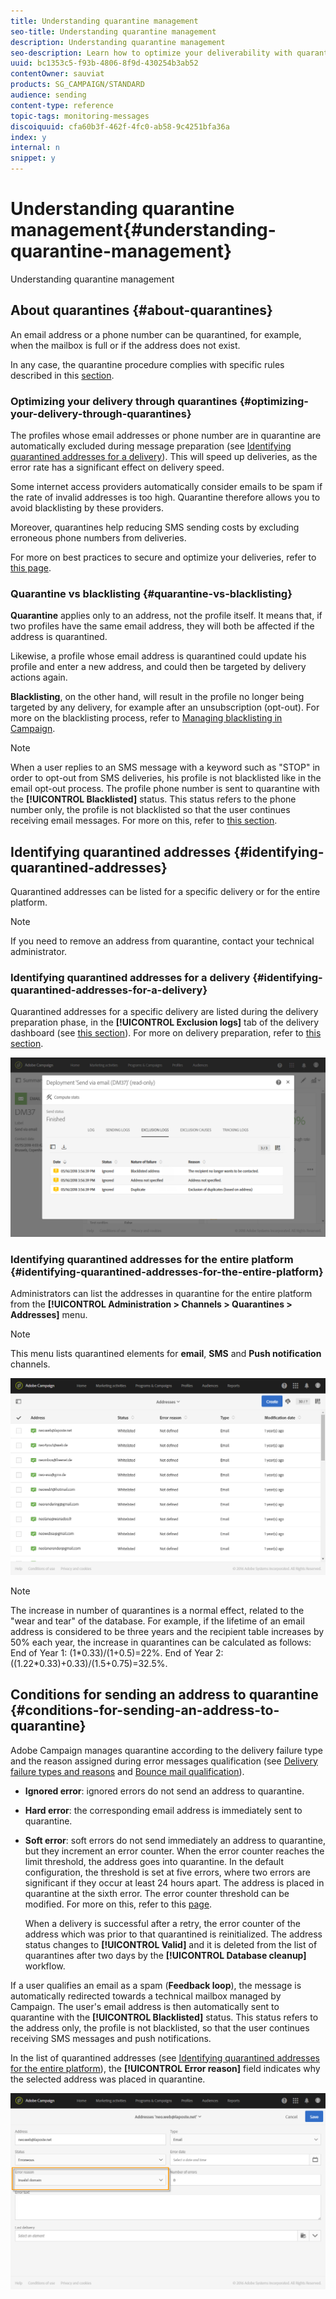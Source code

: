 ```yaml
---
title: Understanding quarantine management
seo-title: Understanding quarantine management
description: Understanding quarantine management
seo-description: Learn how to optimize your deliverability with quarantine management.
uuid: bc1353c5-f93b-4806-8f9d-430254b3ab52
contentOwner: sauviat
products: SG_CAMPAIGN/STANDARD
audience: sending
content-type: reference
topic-tags: monitoring-messages
discoiquuid: cfa60b3f-462f-4fc0-ab58-9c4251bfa36a
index: y
internal: n
snippet: y
---
```


# Understanding quarantine management{#understanding-quarantine-management}

Understanding quarantine management

## About quarantines {#about-quarantines}

An email address or a phone number can be quarantined, for example, when the mailbox is full or if the address does not exist.

In any case, the quarantine procedure complies with specific rules described in this [section](../../sending/using/understanding-quarantine-management.md#conditions-for-sending-an-address-to-quarantine).

### Optimizing your delivery through quarantines {#optimizing-your-delivery-through-quarantines}

The profiles whose email addresses or phone number are in quarantine are automatically excluded during message preparation (see [Identifying quarantined addresses for a delivery](../../sending/using/understanding-quarantine-management.md#identifying-quarantined-addresses-for-a-delivery)). This will speed up deliveries, as the error rate has a significant effect on delivery speed.

Some internet access providers automatically consider emails to be spam if the rate of invalid addresses is too high. Quarantine therefore allows you to avoid blacklisting by these providers.

Moreover, quarantines help reducing SMS sending costs by excluding erroneous phone numbers from deliveries.

For more on best practices to secure and optimize your deliveries, refer to [this page](https://docs.campaign.adobe.com/doc/standard/getting_started/en/ACS_DeliveryBestPractices.html).

### Quarantine vs blacklisting {#quarantine-vs-blacklisting}

**Quarantine** applies only to an address, not the profile itself. It means that, if two profiles have the same email address, they will both be affected if the address is quarantined.

Likewise, a profile whose email address is quarantined could update his profile and enter a new address, and could then be targeted by delivery actions again.

**Blacklisting**, on the other hand, will result in the profile no longer being targeted by any delivery, for example after an unsubscription (opt-out). For more on the blacklisting process, refer to [Managing blacklisting in Campaign](../../audiences/using/about-opt-in-and-opt-out-in-campaign.md).

>[!NOTE]
>
>When a user replies to an SMS message with a keyword such as "STOP" in order to opt-out from SMS deliveries, his profile is not blacklisted like in the email opt-out process. The profile phone number is sent to quarantine with the **[!UICONTROL Blacklisted]** status. This status refers to the phone number only, the profile is not blacklisted so that the user continues receiving email messages. For more on this, refer to [this section](../../channels/using/managing-incoming-sms.md#managing-stop-sms).

## Identifying quarantined addresses {#identifying-quarantined-addresses}

Quarantined addresses can be listed for a specific delivery or for the entire platform.

>[!NOTE]
>
>If you need to remove an address from quarantine, contact your technical administrator.

### Identifying quarantined addresses for a delivery {#identifying-quarantined-addresses-for-a-delivery}

Quarantined addresses for a specific delivery are listed during the delivery preparation phase, in the **[!UICONTROL Exclusion logs]** tab of the delivery dashboard (see [this section](../../sending/using/monitoring-a-delivery.md#exclusion-logs)). For more on delivery preparation, refer to [this section](../../sending/using/preparing-the-send.md).

![](assets/exclusion_logs.png)

### Identifying quarantined addresses for the entire platform {#identifying-quarantined-addresses-for-the-entire-platform}

Administrators can list the addresses in quarantine for the entire platform from the **[!UICONTROL Administration > Channels > Quarantines > Addresses]** menu.

>[!NOTE]
>
>This menu lists quarantined elements for **email**, **SMS** and **Push notification** channels.

![](assets/quarantines1.png)

>[!NOTE]
>
>The increase in number of quarantines is a normal effect, related to the "wear and tear" of the database. For example, if the lifetime of an email address is considered to be three years and the recipient table increases by 50% each year, the increase in quarantines can be calculated as follows: End of Year 1: (1&#42;0.33)/(1+0.5)=22%. End of Year 2: ((1.22&#42;0.33)+0.33)/(1.5+0.75)=32.5%.

## Conditions for sending an address to quarantine {#conditions-for-sending-an-address-to-quarantine}

Adobe Campaign manages quarantine according to the delivery failure type and the reason assigned during error messages qualification (see [Delivery failure types and reasons](../../sending/using/understanding-delivery-failures.md#delivery-failure-types-and-reasons) and [Bounce mail qualification](../../sending/using/understanding-delivery-failures.md#bounce-mail-qualification)).

* **Ignored error**: ignored errors do not send an address to quarantine.
* **Hard error**: the corresponding email address is immediately sent to quarantine. 
* **Soft error**: soft errors do not send immediately an address to quarantine, but they increment an error counter. When the error counter reaches the limit threshold, the address goes into quarantine. In the default configuration, the threshold is set at five errors, where two errors are significant if they occur at least 24 hours apart. The address is placed in quarantine at the sixth error. The error counter threshold can be modified. For more on this, refer to this [page](../../administration/using/configuring-email-channel.md#configuring-the-email-channel).

  When a delivery is successful after a retry, the error counter of the address which was prior to that quarantined is reinitialized. The address status changes to **[!UICONTROL Valid]** and it is deleted from the list of quarantines after two days by the **[!UICONTROL Database cleanup]** workflow.

If a user qualifies an email as a spam (**Feedback loop**), the message is automatically redirected towards a technical mailbox managed by Campaign. The user's email address is then automatically sent to quarantine with the **[!UICONTROL Blacklisted]** status. This status refers to the address only, the profile is not blacklisted, so that the user continues receiving SMS messages and push notifications.

In the list of quarantined addresses (see [Identifying quarantined addresses for the entire platform](../../sending/using/understanding-quarantine-management.md#identifying-quarantined-addresses-for-the-entire-platform)), the **[!UICONTROL Error reason]** field indicates why the selected address was placed in quarantine.

![](assets/quarantines2.png)

